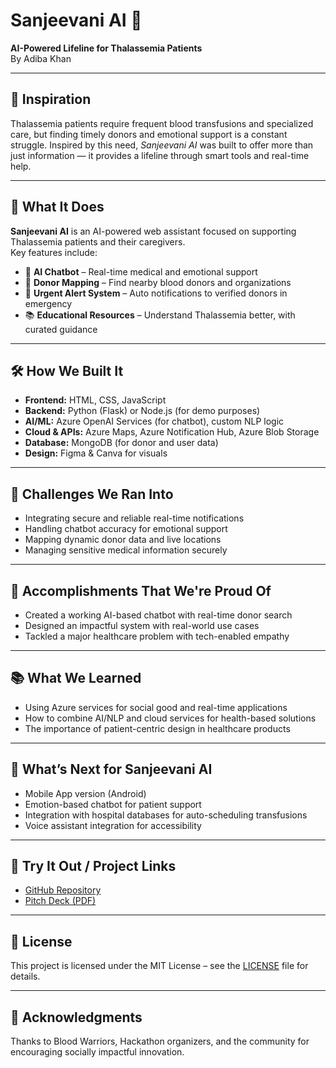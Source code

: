# Sanjeevani AI 🌿  
**AI-Powered Lifeline for Thalassemia Patients**  
By Adiba Khan 

---

## 🧠 Inspiration  
Thalassemia patients require frequent blood transfusions and specialized care, but finding timely donors and emotional support is a constant struggle. Inspired by this need, *Sanjeevani AI* was built to offer more than just information — it provides a lifeline through smart tools and real-time help.

---

## 🚀 What It Does  

**Sanjeevani AI** is an AI-powered web assistant focused on supporting Thalassemia patients and their caregivers.  
Key features include:
- 🤖 **AI Chatbot** – Real-time medical and emotional support
- 📍 **Donor Mapping** – Find nearby blood donors and organizations
- 🔔 **Urgent Alert System** – Auto notifications to verified donors in emergency
- 📚 **Educational Resources** – Understand Thalassemia better, with curated guidance

---

## 🛠️ How We Built It  

- **Frontend:** HTML, CSS, JavaScript  
- **Backend:** Python (Flask) or Node.js (for demo purposes)  
- **AI/ML:** Azure OpenAI Services (for chatbot), custom NLP logic  
- **Cloud & APIs:** Azure Maps, Azure Notification Hub, Azure Blob Storage  
- **Database:** MongoDB (for donor and user data)  
- **Design:** Figma & Canva for visuals

---

## 🚧 Challenges We Ran Into  
- Integrating secure and reliable real-time notifications  
- Handling chatbot accuracy for emotional support  
- Mapping dynamic donor data and live locations  
- Managing sensitive medical information securely

---

## 🎉 Accomplishments That We're Proud Of  
- Created a working AI-based chatbot with real-time donor search  
- Designed an impactful system with real-world use cases  
- Tackled a major healthcare problem with tech-enabled empathy  

---

## 📚 What We Learned  
- Using Azure services for social good and real-time applications  
- How to combine AI/NLP and cloud services for health-based solutions  
- The importance of patient-centric design in healthcare products

---

## 🔮 What’s Next for Sanjeevani AI  
- Mobile App version (Android)  
- Emotion-based chatbot for patient support  
- Integration with hospital databases for auto-scheduling transfusions  
- Voice assistant integration for accessibility  

---

## 🔗 Try It Out / Project Links  
 
- [GitHub Repository](https://github.com/Adibakhan14/Sanjeevani_AI)  
- [Pitch Deck (PDF)](https://github.com/Adibakhan14/Sanjeevani_AI/blob/main/Sanjeevani_Ai_Hackathon-Submission.pdf)

---

## 📃 License  
This project is licensed under the MIT License – see the [LICENSE](LICENSE) file for details.

---

## 🙌 Acknowledgments  
Thanks to Blood Warriors, Hackathon organizers, and the community for encouraging socially impactful innovation.

